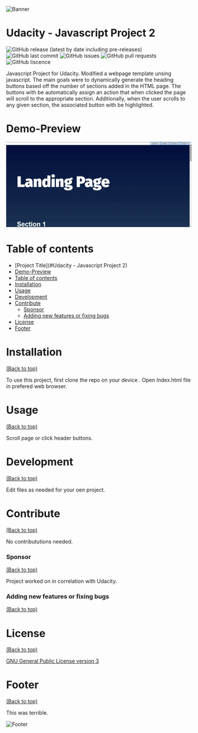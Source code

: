 <!-- Add banner here -->
![Banner](https://i.giphy.com/media/gd09Y2Ptu7gsiPVUrv/giphy.webp)

# Udacity - Javascript Project 2

<!-- Add buttons here -->
![GitHub release (latest by date including pre-releases)](https://img.shields.io/github/v/release/jac21984/Udacity-Project_2?include_prereleases)
![GitHub last commit](https://img.shields.io/github/last-commit/jac21984/Udacity-Project_2)
![GitHub issues](https://img.shields.io/github/issues-raw/jac21984/Udacity-Project_2)
![GitHub pull requests](https://img.shields.io/github/issues-pr/jac21984/Udacity-Project_2)
![GitHub liscence](https://img.shields.io/github/license/jac21984/Udacity-Project_2)

<!-- Describe your project in brief -->
Javascript Project for Udacity. Modified a webpage template unsing javascript. The main goals were to dynamically generate the heading buttons based off the number of sections added in the HTML page. The buttons with be automatically assign an action that when clicked the page will scroll to the appropriate section. Additionally, when the user scrolls to any given section, the associated button with be highlighted.

# Demo-Preview

<!-- Add a demo for your project -->

![Random GIF](https://raw.githubusercontent.com/jac21984/Udacity-Project_2/d5cb71f2db2aa87d3e1d2e47e95c22a9ceaaa054/preview.gif?token=GHSAT0AAAAAABUB4FEK4W3RZSNUSSJS2OEQYTLSGAA)

# Table of contents

<!-- After you have introduced your project, it is a good idea to add a **Table of contents** or **TOC** as **cool** people say it. This would make it easier for people to navigate through your README and find exactly what they are looking for.

Here is a sample TOC(*wow! such cool!*) that is actually the TOC for this README. -->

- [Project Title](#Udacity - Javascript Project 2)
- [Demo-Preview](#demo-preview)
- [Table of contents](#table-of-contents)
- [Installation](#installation)
- [Usage](#usage)
- [Development](#development)
- [Contribute](#contribute)
    - [Sponsor](#sponsor)
    - [Adding new features or fixing bugs](#adding-new-features-or-fixing-bugs)
- [License](#license)
- [Footer](#footer)

# Installation
[(Back to top)](#table-of-contents)

<!-- Here is a sample instruction: -->
To use this project, first clone the repo on your device .
Open Index.html file in prefered web browser.

# Usage
[(Back to top)](#table-of-contents)

Scroll page or click header buttons.

# Development
[(Back to top)](#table-of-contents)

Edit files as needed for your oen project.

# Contribute
[(Back to top)](#table-of-contents)

No contribututions needed.

### Sponsor
[(Back to top)](#table-of-contents)

Project worked on in correlation with  Udacity.

### Adding new features or fixing bugs
[(Back to top)](#table-of-contents)


# License
[(Back to top)](#table-of-contents)

<!-- Adding the license to README is a good practice so that people can easily refer to it.

Make sure you have added a LICENSE file in your project folder. **Shortcut:** Click add new file in your root of your repo in GitHub > Set file name to LICENSE > GitHub shows LICENSE templates > Choose the one that best suits your project!

I personally add the name of the license and provide a link to it like below. -->

[GNU General Public License version 3](https://opensource.org/licenses/GPL-3.0)

# Footer
[(Back to top)](#table-of-contents)

<!-- Let's also add a footer because I love footers and also you **can** use this to convey important info.

Let's make it an image because by now you have realised that multimedia in images == cool(*please notice the subtle programming joke). -->

This was terrible.

<!-- Add the footer here -->

![Footer](https://thumbs.gfycat.com/GenerousImprobableHalicore-size_restricted.gif)